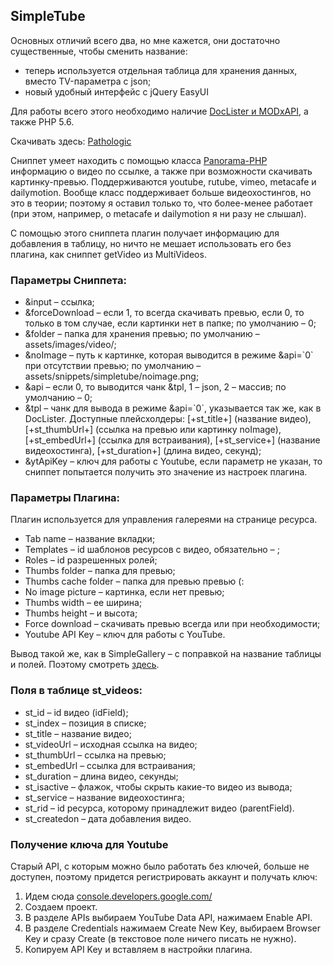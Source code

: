 
<meta http-equiv="Content-Type" content="text/html; charset=utf-8">
<h2>SimpleTube</h2>

<p>Основных отличий всего два, но мне кажется, они достаточно существенные, чтобы сменить название:</p>
<ul>
	<li>теперь используется отдельная таблица для хранения данных, вместо TV-параметра с json;</li>
	<li>новый удобный интерфейс c jQuery EasyUI</li>
</ul>
<p>Для работы всего этого необходимо наличие <a href="https://github.com/AgelxNash/DocLister" rel="nofollow" target="_blank">DocLister и MODxAPI</a>, а также PHP 5.6.</p>
<p>Скачивать здесь: <i class="fa fa-github fa-lg text-primary"></i> <a href="https://github.com/Pathologic/SimpleTube" rel="nofollow" target="_blank">Pathologic</a></p>
<p><span class="text-bold">Сниппет</span> умеет находить с помощью класса <a href="http://frandieguez.github.io/panorama-php/" rel="nofollow" target="_blank">Panorama-PHP</a> информацию о видео по ссылке, а также при возможности скачивать картинку-превью. Поддерживаются youtube, rutube, vimeo, metacafe и dailymotion. Вообще класс поддерживает больше видеохостингов, но это в теории; поэтому я оставил только то, что более-менее работает (при этом, например, о metacafe и dailymotion я ни разу не слышал).</p>
<p>С помощью этого сниппета плагин получает информацию для добавления в таблицу, но ничто не мешает использовать его без плагина, как сниппет getVideo из MultiVideos.</p>
<h3 class="sub-header">Параметры Сниппета:</h3>
<ul>
	<li><span class="text-bold">&input</span> – ссылка;</li>
	<li><span class="text-bold">&forceDownload</span> – если 1, то всегда скачивать превью, если 0, то только в том случае, если картинки нет в папке; по умолчанию – 0;</li>
	<li><span class="text-bold">&folder</span> – папка для хранения превью; по умолчанию – assets/images/video/;</li>
	<li><span class="text-bold">&noImage</span> – путь к картинке, которая выводится в режиме &api=`0` при отсутствии превью; по умолчанию – assets/snippets/simpletube/noimage.png;</li>
	<li><span class="text-bold">&api</span> – если 0, то выводится чанк &tpl, 1 – json, 2 – массив; по умолчанию – 0;</li>
	<li><span class="text-bold">&tpl</span> – чанк для вывода в режиме &api=`0`, указывается так же, как в DocLister. Доступные плейсхолдеры: [+st_title+] (название видео), [+st_thumbUrl+] (ссылка на превью или картинку noImage), [+st_embedUrl+] (ссылка для встраивания), [+st_service+] (название видеохостинга), [+st_duration+] (длина видео, секунд);</li>
	<li><span class="text-bold">&ytApiKey</span> – ключ для работы с Youtube, если параметр не указан, то сниппет попытается получить это значение из настроек плагина.</li>
</ul>
<h3 class="sub-header">Параметры Плагина:</h3>
<p>Плагин используется для управления галереями на странице ресурса.</p>
<ul>
	<li><span class="text-bold">Tab name</span> – название вкладки;</li>
	<li><span class="text-bold">Templates</span> – id шаблонов ресурсов с видео, <span class="text-bold">обязательно</span> – ;</li>
	<li><span class="text-bold">Roles</span> – id разрешенных ролей;</li>
	<li><span class="text-bold">Thumbs folder</span> – папка для превью;</li>
	<li><span class="text-bold">Thumbs cache folder</span> – папка для превью превью (:</li>
	<li><span class="text-bold">No image picture</span> – картинка, если нет превью;</li>
	<li><span class="text-bold">Thumbs width</span> – ее ширина;</li>
	<li><span class="text-bold">Thumbs height</span> – и высота;</li>
	<li><span class="text-bold">Force download</span> – скачивать превью всегда или при необходимости;</li>
	<li><span class="text-bold">Youtube API Key</span> – ключ для работы с YouTube.</li>
</ul>
<p>Вывод такой же, как в SimpleGallery – c поправкой на название таблицы и полей. Поэтому смотреть <a href="http://modx.im/blog/docs/2762.html" rel="nofollow" target="_blank">здесь</a>.</p>
<h3 class="sub-header">Поля в таблице st_videos:</h3>
<ul>
	<li><span class="text-bold">st_id</span> – id видео (idField);</li>
	<li><span class="text-bold">st_index</span> – позиция в списке;</li>
	<li><span class="text-bold">st_title</span> – название видео;</li>
	<li><span class="text-bold">st_videoUrl</span> – исходная ссылка на видео;</li>
	<li><span class="text-bold">st_thumbUrl</span> – ссылка на превью;</li>
	<li><span class="text-bold">st_embedUrl</span> – ссылка для встраивания;</li>
	<li><span class="text-bold">st_duration</span> – длина видео, секунды;</li>
	<li><span class="text-bold">st_isactive</span> – флажок, чтобы скрыть какие-то видео из вывода;</li>
	<li><span class="text-bold">st_service</span> – название видеохостинга;</li>
	<li><span class="text-bold">st_rid</span> – id ресурса, которому принадлежит видео (parentField).</li>
	<li><span class="text-bold">st_createdon</span> – дата добавления видео.</li>
</ul>

<h3 class="page-header">Получение ключа для Youtube</h3>
<p>Старый API, с которым можно было работать без ключей, больше не доступен, поэтому придется регистрировать аккаунт и получать ключ:</p>
<ol>
	<li>Идем сюда <a href="https://console.developers.google.com/" rel="nofollow" target="_blank">console.developers.google.com/</a></li>
	<li>Создаем проект.</li>
	<li>В разделе APIs выбираем YouTube Data API, нажимаем Enable API.</li>
	<li>В разделе Credentials нажимаем Create New Key, выбираем Browser Key и сразу Create (в текстовое поле ничего писать не нужно).</li>
	<li>Копируем API Key и вставляем в настройки плагина.</li>
</ol>